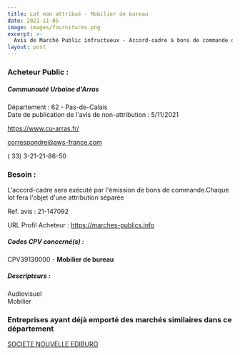 ```yaml
---
title: Lot non attribué - Mobilier de bureau
date: 2021-11-05
image: images/fournitures.png
excerpt: >-
  Avis de Marché Public infructueux - Accord-cadre à bons de commande de fournitures pour l'aménagement de la salle de l'Ordinaire sur le site de la Citadelle d'Arras (4 lots)
layout: post
---
```


### Acheteur Public :
##### Communauté Urbaine d'Arras
Département : 62 - Pas-de-Calais<br/>
Date de publication de l'avis de non-attribution : 5/11/2021


https://www.cu-arras.fr/

correspondre@aws-france.com

( 33) 3-21-21-86-50
### Besoin :

L'accord-cadre sera exécuté par l'émission de bons de commande.Chaque lot fera l'objet d'une attribution séparée

Ref. avis : 21-147092

URL Profil Acheteur : https://marches-publics.info

##### Codes CPV concerné(s) :
CPV39130000 - **Mobilier de bureau** <br/>

##### Descripteurs :
Audiovisuel <br/>
Mobilier <br/>

### Entreprises ayant déjà emporté des marchés similaires dans ce département
<a href="/entreprise-568/siren-502373723">SOCIETE NOUVELLE EDIBURO</a><br/><br/>
